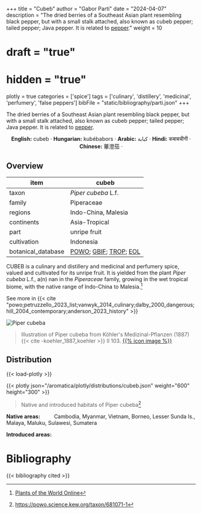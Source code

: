 +++
title = "Cubeb"
author = "Gabor Parti"
date = "2024-04-07"
description = "The dried berries of a Southeast Asian plant resembling black pepper, but with a small stalk attached, also known as cubeb pepper; tailed pepper; Java pepper. It is related to [pepper](../items/pepper)."
weight = 10
# draft = "true"
# hidden = "true"
plotly = true
categories = ['spice']
tags = ['culinary', 'distillery', 'medicinal', 'perfumery', 'false peppers']
bibFile = "static/bibliography/parti.json"
+++

The dried berries of a Southeast Asian plant resembling black pepper, but with a small stalk attached, also known as cubeb pepper; tailed pepper; Java pepper. It is related to [pepper](../items/pepper).

 [<i class="fab fa-wikipedia-w"></i>](https://en.wikipedia.org/wiki/Piper_cubeba)<center>

**English:** cubeb · **Hungarian:** kubébabors · **Arabic:** <span class="arabic-text" dir="rtl">كبابة</span> · **Hindi:** <span class="devanagari-text">कबाबचीनी </span> · **Chinese:** <span class="traditional-chinese-text">蓽澄茄</span> · [<i class="fab fa-wikipedia-w"></i>](https://en.wiktionary.org/wiki/cubeb)

</center>

## Overview

|       item       |                                                                                           cubeb                                                                                          |
|------------------|------------------------------------------------------------------------------------------------------------------------------------------------------------------------------------------|
|       taxon      |                                                                                    *Piper cubeba* L.f.                                                                                   |
|      family      |                                                                                        Piperaceae                                                                                        |
|      regions     |                                                                                    Indo-China, Malesia                                                                                   |
|    continents    |                                                                                       Asia-Tropical                                                                                      |
|       part       |                                                                                       unripe fruit                                                                                       |
|    cultivation   |                                                                                         Indonesia                                                                                        |
|botanical_database|[POWO](https://powo.science.kew.org/taxon/681071-1); [GBIF](https://www.gbif.org/species/7606629); [TROP](http://legacy.tropicos.org/Name/25002639); [EOL](https://eol.org/pages/51845162)|

CUBEB is a culinary and distillery and medicinal and perfumery spice, valued and cultivated for its unripe fruit. It is yielded from the plant *Piper cubeba* L.f., a(n) nan in the *Piperaceae* family, growing in the wet tropical biome, with the native range of Indo-China to Malesia.[^powo_cubeb]

[^powo_cubeb]: [Plants of the World Online](https://powo.science.kew.org)

 See more in  {{< cite "powo;petruzzello_2023_list;vanwyk_2014_culinary;dalby_2000_dangerous;hill_2004_contemporary;anderson_2023_history" >}}

![Piper cubeba](/images/illustrations/cubeb.png?width=40rem "Illustration of Piper cubeba from Köhler's Medizinal-Pflanzen (1887)")

>Illustration of Piper cubeba from Köhler's Medizinal-Pflanzen (1887){{< cite -koehler_1887_koehler >}} II 103. [{{% icon image %}}](https://www.biodiversitylibrary.org/item/10837#page/549/mode/1up)

## Distribution

{{< load-plotly >}}

{{< plotly json="/aromatica/plotly/distributions/cubeb.json" weight="600" height="300" >}}

>Native and introduced habitats of Piper cubeba[^powo]

[^powo]: https://powo.science.kew.org/taxon/681071-1

<p style="text-align:left;">

**Native areas:** &ensp; &ensp; &ensp; Cambodia, Myanmar, Vietnam, Borneo, Lesser Sunda Is., Malaya, Maluku, Sulawesi, Sumatera

**Introduced areas:** 

</p>



# Bibliography

{{< bibliography cited >}}

